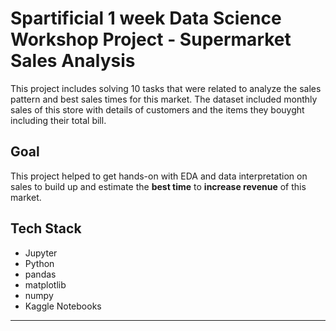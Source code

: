 # Spartificial 1 week Data Science Workshop Project - Supermarket Sales Analysis
This project includes solving 10 tasks that were related to analyze the sales pattern and best sales times for this market. The dataset included monthly sales of this store with details of customers and the items they bouyght including their total bill.

## Goal
This project helped to get hands-on with EDA and data interpretation on sales to build up and estimate the **best time** to **increase revenue** of this market.

## Tech Stack
- Jupyter
- Python
- pandas
- matplotlib
- numpy
- Kaggle Notebooks

---
